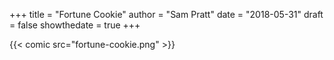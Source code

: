 +++
title = "Fortune Cookie"
author = "Sam Pratt"
date = "2018-05-31"
draft = false
showthedate = true
+++

{{< comic src="fortune-cookie.png" >}}

